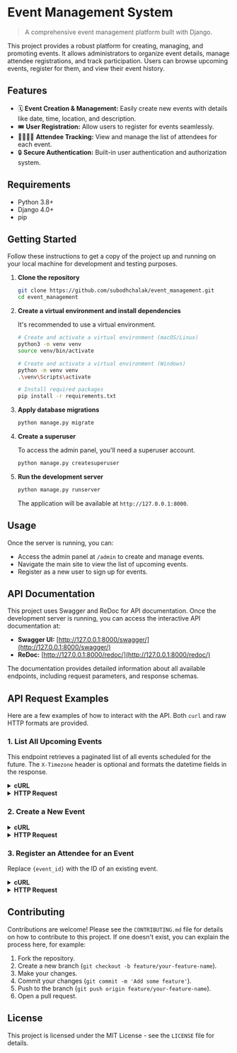 # Event Management System

> A comprehensive event management platform built with Django.

This project provides a robust platform for creating, managing, and promoting events. It allows administrators to organize event details, manage attendee registrations, and track participation. Users can browse upcoming events, register for them, and view their event history.

## Features

*   🗓️ **Event Creation & Management:** Easily create new events with details like date, time, location, and description.
*   🎟️ **User Registration:** Allow users to register for events seamlessly.
*   👨‍👩‍👧‍👦 **Attendee Tracking:** View and manage the list of attendees for each event.
*   🔒 **Secure Authentication:** Built-in user authentication and authorization system.

## Requirements

*   Python 3.8+
*   Django 4.0+
*   pip

## Getting Started

Follow these instructions to get a copy of the project up and running on your local machine for development and testing purposes.

1.  **Clone the repository**

    ```sh
    git clone https://github.com/subodhchalak/event_management.git
    cd event_management
    ```

2.  **Create a virtual environment and install dependencies**

    It's recommended to use a virtual environment.

    ```sh
    # Create and activate a virtual environment (macOS/Linux)
    python3 -m venv venv
    source venv/bin/activate

    # Create and activate a virtual environment (Windows)
    python -m venv venv
    .\venv\Scripts\activate

    # Install required packages
    pip install -r requirements.txt
    ```

3.  **Apply database migrations**

    ```sh
    python manage.py migrate
    ```

4.  **Create a superuser**

    To access the admin panel, you'll need a superuser account.

    ```sh
    python manage.py createsuperuser
    ```

5.  **Run the development server**

    ```sh
    python manage.py runserver
    ```
    The application will be available at `http://127.0.0.1:8000`.

## Usage

Once the server is running, you can:
*   Access the admin panel at `/admin` to create and manage events.
*   Navigate the main site to view the list of upcoming events.
*   Register as a new user to sign up for events.

## API Documentation

This project uses Swagger and ReDoc for API documentation. Once the development server is running, you can access the interactive API documentation at:

*   **Swagger UI:** [http://127.0.0.1:8000/swagger/](http://127.0.0.1:8000/swagger/)
*   **ReDoc:** [http://127.0.0.1:8000/redoc/](http://127.0.0.1:8000/redoc/)

The documentation provides detailed information about all available endpoints, including request parameters, and response schemas.

## API Request Examples

Here are a few examples of how to interact with the API. Both `curl` and raw HTTP formats are provided.

### 1. List All Upcoming Events

This endpoint retrieves a paginated list of all events scheduled for the future. The `X-Timezone` header is optional and formats the datetime fields in the response.

<details>
<summary><strong>cURL</strong></summary>

```sh
curl -X GET http://127.0.0.1:8000/events/ \
  -H "Content-Type: application/json" \
  -H "X-Timezone: Asia/Kolkata"
```
</details>

<details>
<summary><strong>HTTP Request</strong></summary>

```http
GET /events/ HTTP/1.1
Host: 127.0.0.1:8000
Content-Type: application/json
X-Timezone: Asia/Kolkata
```
</details>

### 2. Create a New Event

<details>
<summary><strong>cURL</strong></summary>

```sh
curl -X POST http://127.0.0.1:8000/events/ \
  -H "Content-Type: application/json" \
  -H "X-Timezone: Asia/Kolkata" \
  -d '{
    "name": "New Tech Conference",
    "location": "San Francisco",
    "start_time": "2025-10-15 09:00:00",
    "end_time": "2025-10-17 17:00:00",
    "max_capacity": 200
}'
```
</details>

<details>
<summary><strong>HTTP Request</strong></summary>

```http
POST /events/ HTTP/1.1
Host: 127.0.0.1:8000
Content-Type: application/json
X-Timezone: Asia/Kolkata

{
    "name": "New Tech Conference",
    "location": "San Francisco",
    "start_time": "2025-10-15 09:00:00",
    "end_time": "2025-10-17 17:00:00",
    "max_capacity": 200
}
```
</details>

### 3. Register an Attendee for an Event

Replace `{event_id}` with the ID of an existing event.

<details>
<summary><strong>cURL</strong></summary>

```sh
curl -X POST http://127.0.0.1:8000/events/{event_id}/register/ \
  -H "Content-Type: application/json" \
  -d '{"name": "Jane Doe", "email": "jane.doe@example.com"}'
```
</details>

<details>
<summary><strong>HTTP Request</strong></summary>

```http
POST /events/{event_id}/register/ HTTP/1.1
Host: 127.0.0.1:8000
Content-Type: application/json

{
    "name": "Jane Doe",
    "email": "jane.doe@example.com"
}
```
</details>

## Contributing

Contributions are welcome! Please see the `CONTRIBUTING.md` file for details on how to contribute to this project. If one doesn't exist, you can explain the process here, for example:

1.  Fork the repository.
2.  Create a new branch (`git checkout -b feature/your-feature-name`).
3.  Make your changes.
4.  Commit your changes (`git commit -m 'Add some feature'`).
5.  Push to the branch (`git push origin feature/your-feature-name`).
6.  Open a pull request.

## License

This project is licensed under the MIT License - see the `LICENSE` file for details.